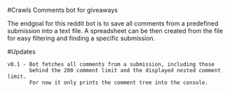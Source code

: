 #Crawls Comments bot for giveaways

The endgoal for this reddit bot is to save all comments from a predefined submission into a text file. A spreadsheet can be then created from the file for easy filtering and finding a specific submission.

#Updates
```
v0.1 - Bot fetches all comments from a submission, including those 
       behind the 200 comment limit and the displayed nested comment limit. 
       For now it only prints the comment tree into the console.
```

